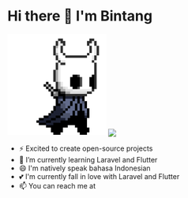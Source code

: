 <h1 style="center">
    Hi there 👋 I'm Bintang
</h1>


 <img src="https://raw.githubusercontent.com/TanZng/TanZng/master/assets/hollor_knight3.gif" width="200"/>

<img align="center" src="https://github-readme-stats.vercel.app/api?username=ariadesta2083&show_icons=true&theme=radical" width="400">

- ⚡ Excited to create open-source projects
- 🌱 I’m currently learning Laravel and Flutter
- 😄 I'm natively speak bahasa Indonesian
- 💕 I'm currently fall in love with Laravel and Flutter
- 📫 You can reach me at 





